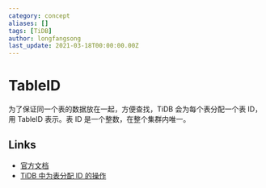 ```yaml
---
category: concept
aliases: []
tags: [TiDB]
author: longfangsong
last_update: 2021-03-18T00:00:00.00Z
---
```

# TableID

为了保证同一个表的数据放在一起，方便查找，TiDB 会为每个表分配一个表 ID，用 TableID 表示。表 ID 是一个整数，在整个集群内唯一。

## Links

- [官方文档](https://docs.pingcap.com/zh/tidb/stable/tidb-computing)
- [TiDB 中为表分配 ID 的操作](https://github.com/pingcap/tidb/blob/26ccbe972ac55bc9ff0b2f0992cad3f82198647f/ddl/ddl_api.go#L1731)
